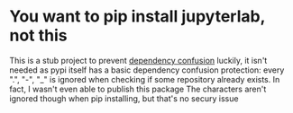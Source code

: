 # You want to pip install jupyterlab, not this

This is a stub project to prevent [dependency confusion](https://cwe.mitre.org/data/definitions/427.html)
luckily, it isn't needed as pypi itself has a basic dependency confusion protection: every ".", "-", "_" is
ignored when checking if some repository already exists. In fact, I wasn't even able to publish this package
The characters aren't ignored though when pip installing, but that's no secury issue
